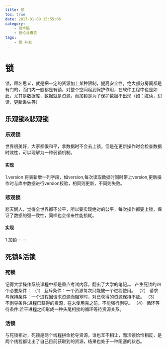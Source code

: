 ```yaml
---
title: 锁
toc: true
date: 2017-01-09 15:55:06
category: 
	- 技术贴
	- 理论与概念
tags: 
    - 锁 并发
---
```



# 锁
锁，顾名思义，就是把一定的资源加上某种限制，提高安全性，绝大部分房间都是有门的，而门内一般都是有锁，对整个空间起到保护作用，在软件工程中也是如此，尤其是数据库，数据就是资源，而加锁是为了保护数据不出现（如：脏读，幻读，更新丢失等）

## 乐观锁&悲观锁
### 乐观锁
世界很美好，大家都很和平，拿数据时不会去上锁，但是在更新操作时会检查数据时效性，可以理解为一种弱锁机制。
<!--more-->
#### 实现
1.version
将表新增一列字段，如version,每次读取数据时同时带上version,更新操作时与库中数据进行version校验，相同则更新，不同则失败。

### 悲观锁
悲天悯人，觉得全世界都不公平，所以要实现绝对的公平，每次操作都要上锁，保证了数据的强一致性，同样也会带来性能损耗。

#### 实现
1.加锁－ －

## 死锁&活锁
### 死锁
记得大学操作系统课程中都是重点考试内容，翻出了大学的笔记。。
产生死锁的四个必要条件：
（1） 互斥条件：一个资源每次只能被一个进程使用。
（2） 请求与保持条件：一个进程因请求资源而阻塞时，对已获得的资源保持不放。
（3） 不剥夺条件:进程已获得的资源，在末使用完之前，不能强行剥夺。
（4） 循环等待条件:若干进程之间形成一种头尾相接的循环等待资源关系。

### 活锁
与死锁相对，死锁是两个线程拼命抢夺资源，谁也互不相让，而活锁恰恰相反，是两个线程都让出了自己目前获取到的资源，结果也处于一种阻塞的状态。